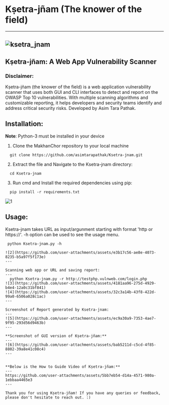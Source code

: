 # Kṣetra-jñam (The knower of the field)

---
![ksetra_jnam](https://github.com/user-attachments/assets/e36088ca-7182-4e45-acc7-67004e419531)
---
## Kṣetra-jñam: A Web App Vulnerability Scanner

### Disclaimer:

Kṣetra-jñam (the knower of the field) is a web application vulnerability scanner that uses both GUI and CLI interfaces to detect and report on the OWASP Top 10 vulnerabilities. With multiple scanning algorithms and customizable reporting, it helps developers and security teams identify and address critical security risks. Developed by Asim Tara Pathak.

## Installation:

**Note**: Python-3 must be installed in your device

1. Clone the MakhanChor repository to your local machine
```
  git clone https://github.com/asimtarapathak/Ksetra-jnam.git 
```
2. Extract the file and Navigate to the Ksetra-jnam directory:
```
  cd Ksetra-jnam
```
3. Run cmd and Install the required dependencies using pip:
```
  pip install -r requirements.txt
```
![1](https://github.com/user-attachments/assets/e44c7add-e230-4b56-bce6-98e8190a447f)


## Usage:

Ksetra-jnam takes URL as input/argunment starting with format 'http or https://'. -h option can be used to see the usage menu.
```
 python Ksetra-jnam.py -h

![2](https://github.com/user-attachments/assets/e3b17c56-ae8e-4073-8235-b5a97f5f173e)
---

Scanning web app or URL and saving report:
---
  python Ksetra-jnam.py -r http://testphp.vulnweb.com/login.php
![3](https://github.com/user-attachments/assets/4181aa96-275d-4929-b4e4-12a0c31bf841)
![4](https://github.com/user-attachments/assets/32c3a14b-43f8-422d-99a0-6506a028c1ac)
---

Screenshot of Report generated by Ksetra-jnam:
---
![5](https://github.com/user-attachments/assets/ec9a30a9-7353-4ae7-9f95-293d56d9463b)
---

**Screenshot of GUI version of Kṣetra-jñam:**
---
![6](https://github.com/user-attachments/assets/bab5211d-c5cd-4f85-8802-39a8e41c08c4)
---


**Below is the How to Guide Video of Kṣetra-jñam:**
---
https://github.com/user-attachments/assets/5bb7eb54-d14a-4571-980a-1ebbaa4465e3
---

Thank you for using Kṣetra-jñam! If you have any queries or feedback, please don't hesitate to reach out. :)

